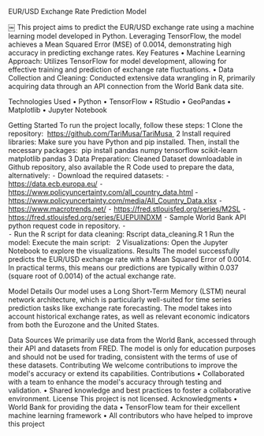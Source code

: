EUR/USD Exchange Rate Prediction Model

￼
This project aims to predict the EUR/USD exchange rate using a machine learning model developed in Python. Leveraging TensorFlow, the model achieves a Mean Squared Error (MSE) of 0.0014, demonstrating high accuracy in predicting exchange rates.
Key Features
	•	Machine Learning Approach: Utilizes TensorFlow for model development, allowing for effective training and prediction of exchange rate fluctuations.
	•	Data Collection and Cleaning: Conducted extensive data wrangling in R, primarily acquiring data through an API connection from the World Bank data site.

Technologies Used
	•	Python
	•	TensorFlow
	•	RStudio
	•	GeoPandas
	•	Matplotlib
	•	Jupyter Notebook

Getting Started
To run the project locally, follow these steps:
	1	Clone the repository:  https://github.com/TariMusa/TariMusa 
	2	Install required libraries: Make sure you have Python and pip installed. Then, install the necessary packages:  pip install pandas numpy tensorflow scikit-learn matplotlib pandas
	3	Data Preparation: Cleaned Dataset downloadable in Github repository, also available the R Code used to prepare the data, alternatively:
	⁃	Download the required datasets:
	⁃	https://data.ecb.europa.eu/
	⁃	https://www.policyuncertainty.com/all_country_data.html - https://www.policyuncertainty.com/media/All_Country_Data.xlsx
	⁃	https://www.macrotrends.net/
	⁃	https://fred.stlouisfed.org/series/M2SL
	⁃	https://fred.stlouisfed.org/series/EUEPUINDXM
	⁃	Sample  World Bank API python request code in repository.
	⁃	
	⁃	Run the R script for data cleaning: Rscript data_cleaning.R
	1	 Run the model: Execute the main script:
	 
	2	Visualizations: Open the Jupyter Notebook to explore the visualizations.
Results
The model successfully predicts the EUR/USD exchange rate with a Mean Squared Error of 0.0014. In practical terms, this means our predictions are typically within 0.037 (square root of 0.0014) of the actual exchange rate.

Model Details
Our model uses a Long Short-Term Memory (LSTM) neural network architecture, which is particularly well-suited for time series prediction tasks like exchange rate forecasting. The model takes into account historical exchange rates, as well as relevant economic indicators from both the Eurozone and the United States.

Data Sources
We primarily use data from the World Bank, accessed through their API and datasets from FRED. The model is only for education purposes and should not be used for trading, consistent with the terms of use of these datasets.
Contributing
We welcome contributions to improve the model's accuracy or extend its capabilities.
Contributions
	•	Collaborated with a team to enhance the model's accuracy through testing and validation.
	•	Shared knowledge and best practices to foster a collaborative environment.
License
This project is not licensed.
Acknowledgments
	•	World Bank for providing the data
	•	TensorFlow team for their excellent machine learning framework
	•	All contributors who have helped to improve this project

